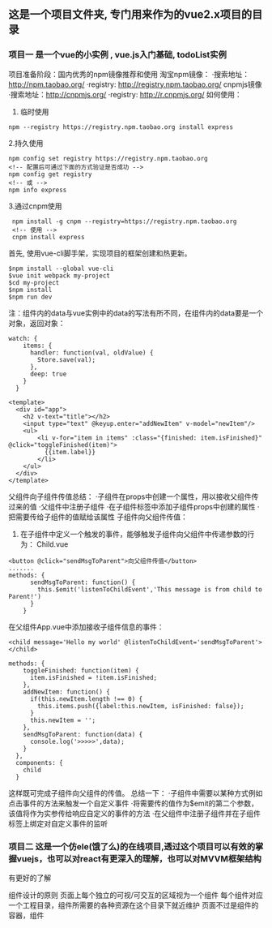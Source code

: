 ## 这是一个项目文件夹, 专门用来作为的vue2.x项目的目录
### 项目一  是一个vue的小实例 , vue.js入门基础, todoList实例
项目准备阶段：国内优秀的npm镜像推荐和使用
淘宝npm镜像：
·搜索地址：http://npm.taobao.org/
·registry: http://registry.npm.taobao.org/
cnpmjs镜像
·搜索地址：http://cnpmjs.org/
·registry: http://r.cnpmjs.org/
如何使用：
 1. 临时使用
 ```
 npm --registry https://registry.npm.taobao.org install express
 ```
 2.持久使用
 ```
 npm config set registry https://registry.npm.taobao.org
 <!-- 配置后可通过下面的方式验证是否成功 -->
 npm config get registry
 <!-- 或 -->
 npm info express
 ```
 3.通过cnpm使用
 ```
  npm install -g cnpm --registry=https://registry.npm.taobao.org
  <!-- 使用 -->
  cnpm install express
 ```
首先, 使用vue-cli脚手架，实现项目的框架创建和热更新。
```
$npm install --global vue-cli
$vue init webpack my-project
$cd my-project
$npm install
$npm run dev
```
注：组件内的data与vue实例中的data的写法有所不同，在组件内的data要是一个对象，返回对象：
```
watch: {
    items: {
      handler: function(val, oldValue) {
        Store.save(val);
      },
      deep: true
    }
  }
```
```
<template>
  <div id="app">
    <h2 v-text="title"></h2>
    <input type="text" @keyup.enter="addNewItem" v-model="newItem"/>
    <ul>
    	<li v-for="item in items" :class="{finished: item.isFinished}" @click="toggleFinished(item)">
    	  {{item.label}}
    	</li>
    </ul>
  </div>
</template>
```
父组件向子组件传值总结：
·子组件在props中创建一个属性，用以接收父组件传过来的值
·父组件中注册子组件
·在子组件标签中添加子组件props中创建的属性
·把需要传给子组件的值赋给该属性
子组件向父组件传值：
1. 在子组件中定义一个触发的事件，能够触发子组件向父组件中传递参数的行为：
Child.vue
```
<button @click="sendMsgToParent">向父组件传值</button>
.......
methods: {
      sendMsgToParent: function() {
        this.$emit('listenToChildEvent','This message is from child to Parent!')
      }
    }
```
在父组件App.vue中添加接收子组件信息的事件：
```
<child message='Hello my world' @listenToChildEvent='sendMsgToParent'></child>
```
```
methods: {
    toggleFinished: function(item) {
      item.isFinished = !item.isFinished;
    },    
    addNewItem: function() {
      if(this.newItem.length !== 0) {
        this.items.push({label:this.newItem, isFinished: false});
      }      
      this.newItem = '';
    },
    sendMsgToParent: function(data) {
      console.log('>>>>>',data);
    }
  },
  components: {
    child    
  }
```
这样既可完成子组件向父组件的传值。
总结一下：
·子组件中需要以某种方式例如点击事件的方法来触发一个自定义事件
·将需要传的值作为$emit的第二个参数，该值将作为实参传给响应自定义的事件的方法
·在父组件中注册子组件并在子组件标签上绑定对自定义事件的监听

### 项目二 这是一个仿ele(饿了么)的在线项目,透过这个项目可以有效的掌握vuejs，也可以对react有更深入的理解，也可以对MVVM框架结构
有更好的了解

组件设计的原则
页面上每个独立的可视/可交互的区域视为一个组件
每个组件对应一个工程目录，组件所需要的各种资源在这个目录下就近维护
页面不过是组件的容器，组件